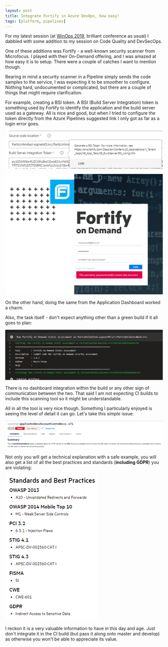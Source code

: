 ```yaml
---
layout: post
title: Integrate Fortify in Azure DevOps, how easy!
tags: [platform, pipelines]
---
```

For my latest session (at [WinOps 2019](https://www.winops.org/london/agenda/computersaysno.php), brilliant conference as usual) I dabbled with some addition to my session on Code Quality and DevSecOps.

One of these additions was Fortify - a well-known security scanner from Microfocus. I played with their On-Demand offering, and I was amazed at how easy it is to setup. There were a couple of catches I want to mention though.

Bearing in mind a security scanner in a Pipeline simply sends the code samples to the service, I was expecting it to be smoother to configure. Nothing hard, undocumented or complicated, but there are a couple of things that might require clarification. 

For example, creating a BSI token. A BSI (Build Server Integration) token is something used by Fortify to identify the application and the build server used as a gateway. All is nice and good, but when I tried to configure the token directly from the Azure Pipelines suggested link I only got as far as a login error goes.

![](/images/posts/2019-09-30-21-08-52.png)

![](/images/posts/2019-09-30-21-06-54.png)

On the other hand, doing the same from the Application Dashboard worked a charm.

Also, the task itself - don't expect anything other than a green build if it all goes to plan:

![](/images/posts/2019-09-30-21-10-22.png)

There is no dashboard integration within the build or any other sign of communication between the two. That said I am not expecting CI builds to include this scanning tool so it might be understandable.

All in all the tool is very nice though. Something I particularly enjoyed is seeing the level of detail it can go. Let's take this _simple_ issue:

![](/images/posts/2019-09-30-21-12-51.png)

Not only you will get a technical explanation with a safe example, you will also get a list of all the best practices and standards (**including GDPR**) you are violating:

![](/images/posts/2019-09-30-21-13-45.png)

I reckon it is a very valuable information to have in this day and age. Just don't integrate it in the CI build (but pass it along onto master and develop) as otherwise you won't be able to appreciate its value.